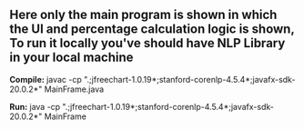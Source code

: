 ## Here only the main program is shown in which the UI and percentage calculation logic is shown, To run it locally you've should have NLP Library in your local machine

**Compile:**
javac -cp ".;jfreechart-1.0.19\*;stanford-corenlp-4.5.4\*;javafx-sdk-20.0.2\*" MainFrame.java

**Run:**
java -cp ".;jfreechart-1.0.19\*;stanford-corenlp-4.5.4\*;javafx-sdk-20.0.2\*" MainFrame